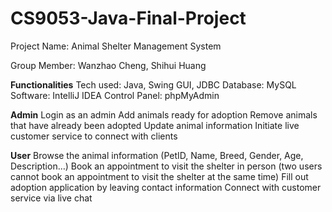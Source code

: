 # CS9053-Java-Final-Project

Project Name: Animal Shelter Management System

Group Member: Wanzhao Cheng, Shihui Huang

**Functionalities**
Tech used: Java, Swing GUI, JDBC
Database: MySQL
Software: IntelliJ IDEA
Control Panel: phpMyAdmin 

**Admin**
Login as an admin
Add animals ready for adoption
Remove animals that have already been adopted
Update animal information
Initiate live customer service to connect with clients


**User**
Browse the animal information 
(PetID, Name, Breed, Gender, Age, Description…) 
Book an appointment to visit the shelter in person (two users cannot book an appointment to visit the shelter at the same time)
Fill out adoption application by leaving contact information 
Connect with customer service via live chat
